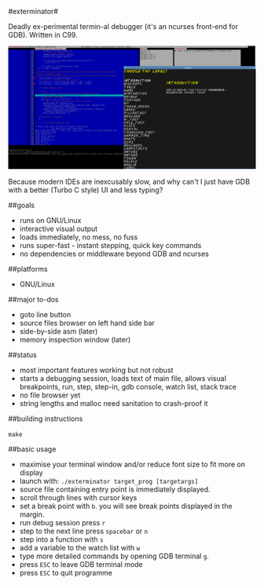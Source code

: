 #exterminator#

Deadly ex-perimental termin-al debugger (it's an ncurses front-end for GDB). Written in C99.

![screenshot](shots/crongscroll.png)

Because modern IDEs are inexcusably slow, and why can't I just have GDB with a better (Turbo C style) UI and less typing?

##goals

* runs on GNU/Linux
* interactive visual output
* loads immediately, no mess, no fuss
* runs super-fast - instant stepping, quick key commands
* no dependencies or middleware beyond GDB and ncurses

##platforms

* GNU/Linux

##major to-dos

* goto line button
* source files browser on left hand side bar
* side-by-side asm (later)
* memory inspection window (later)

##status

* most important features working but not robust
* starts a debugging session, loads text of main file, allows visual breakpoints, run, step, step-in, gdb console, watch list, stack trace
* no file browser yet
* string lengths and malloc need sanitation to crash-proof it

##building instructions

`make`

##basic usage

* maximise your terminal window and/or reduce font size to fit more on display
* launch with: `./exterminator target_prog [targetargs]` 
* source file containing entry point is immediately displayed.
* scroll through lines with cursor keys
* set a break point with `b`. you will see break points displayed in the margin.
* run debug session press `r`
* step to the next line press `spacebar` or `n`
* step into a function with `s`
* add a variable to the watch list with `w`
* type more detailed commands by opening GDB terminal `g`.
* press `ESC` to leave GDB terminal mode
* press `ESC` to quit programme
